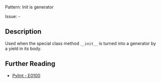 Pattern: Init is generator

Issue: -

## Description

Used when the special class method `__init__` is turned into a generator by a yield in its body.

## Further Reading

* [Pylint - E0100](http://pylint-messages.wikidot.com/messages:e0100)